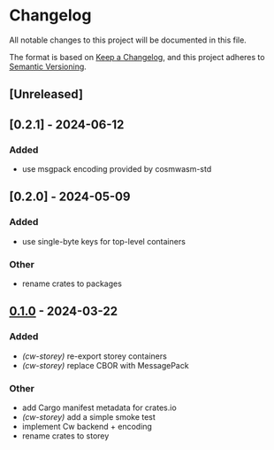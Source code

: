 # Changelog
All notable changes to this project will be documented in this file.

The format is based on [Keep a Changelog](https://keepachangelog.com/en/1.0.0/),
and this project adheres to [Semantic Versioning](https://semver.org/spec/v2.0.0.html).

## [Unreleased]
## [0.2.1] - 2024-06-12


### Added
- use msgpack encoding provided by cosmwasm-std
## [0.2.0] - 2024-05-09


### Added
- use single-byte keys for top-level containers

### Other
- rename crates to packages

## [0.1.0](https://github.com/CosmWasm/storey/releases/tag/cw-storey-v0.1.0) - 2024-03-22

### Added
- *(cw-storey)* re-export storey containers
- *(cw-storey)* replace CBOR with MessagePack

### Other
- add Cargo manifest metadata for crates.io
- *(cw-storey)* add a simple smoke test
- implement Cw backend + encoding
- rename crates to storey
